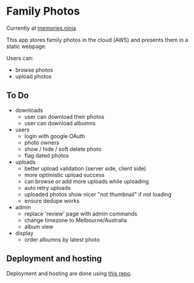 # Family Photos

Currently at [memories.ninja](https://memories.ninja)

This app stores family photos in the cloud (AWS) and presents them in a static webpage.

Users can:

* browse photos
* upload photos

## To Do

* downloads
    - user can download their photos
    - user can download albumns
* users
    - login with google OAuth
    - photo owners
    - show / hide / soft delete photo
    - flag dated photos
* uploads
    - better upload validation (server side, client side)
    - more optimistic upload success
    - can browse or add more uploads while uploading
    - auto retry uploads
    - uploaded photos show nicer "not thumbnail" if not loading
    - ensure dedupe works
* admin
    - replace 'review' page with admin commands
    - change timezone to Melbourne/Australia
    - album view
* display
    - order albumns by latest photo


## Deployment and hosting

Deployment and hosting are done using [this repo](https://github.com/MattSegal/swarm-infra).
